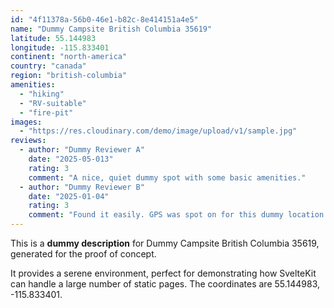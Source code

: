 ```yaml
---
id: "4f11378a-56b0-46e1-b82c-8e414151a4e5"
name: "Dummy Campsite British Columbia 35619"
latitude: 55.144983
longitude: -115.833401
continent: "north-america"
country: "canada"
region: "british-columbia"
amenities:
  - "hiking"
  - "RV-suitable"
  - "fire-pit"
images:
  - "https://res.cloudinary.com/demo/image/upload/v1/sample.jpg"
reviews:
  - author: "Dummy Reviewer A"
    date: "2025-05-013"
    rating: 3
    comment: "A nice, quiet dummy spot with some basic amenities."
  - author: "Dummy Reviewer B"
    date: "2025-01-04"
    rating: 3
    comment: "Found it easily. GPS was spot on for this dummy location."
---
```


This is a **dummy description** for Dummy Campsite British Columbia 35619, generated for the proof of concept.

It provides a serene environment, perfect for demonstrating how SvelteKit can handle a large number of static pages. The coordinates are 55.144983, -115.833401.
